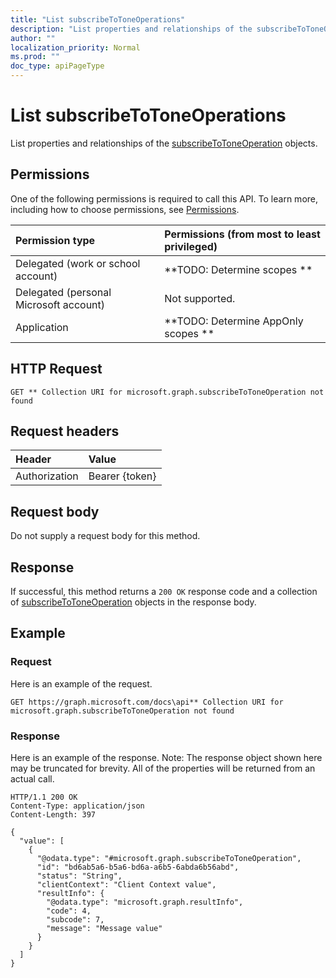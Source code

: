 ```yaml
---
title: "List subscribeToToneOperations"
description: "List properties and relationships of the subscribeToToneOperation objects."
author: ""
localization_priority: Normal
ms.prod: ""
doc_type: apiPageType
---
```


# List subscribeToToneOperations

List properties and relationships of the [subscribeToToneOperation](../resources/subscribetotoneoperation.md) objects.

## Permissions
One of the following permissions is required to call this API. To learn more, including how to choose permissions, see [Permissions](/concepts/permissions-reference.md).

|Permission type|Permissions (from most to least privileged)|
|:---|:---|
|Delegated (work or school account)|**TODO: Determine scopes **|
|Delegated (personal Microsoft account)|Not supported.|
|Application|**TODO: Determine AppOnly scopes **|

## HTTP Request
<!-- {
  "blockType": "ignored"
}
-->
``` http
GET ** Collection URI for microsoft.graph.subscribeToToneOperation not found
```

## Request headers
|Header|Value|
|:---|:---|
|Authorization|Bearer {token}|

## Request body
Do not supply a request body for this method.

## Response
If successful, this method returns a `200 OK` response code and a collection of [subscribeToToneOperation](../resources/subscribetotoneoperation.md) objects in the response body.

## Example

### Request
Here is an example of the request.
<!-- {
  "blockType": "request",
  "name": "get_subscribetotoneoperation"
}
-->
``` http
GET https://graph.microsoft.com/docs\api** Collection URI for microsoft.graph.subscribeToToneOperation not found
```

### Response
Here is an example of the response. Note: The response object shown here may be truncated for brevity. All of the properties will be returned from an actual call.
<!-- {
  "blockType": "response",
  "truncated": true,
  "@odata.type": "collection(microsoft.graph.subscribetotoneoperation)"
}
-->
``` http
HTTP/1.1 200 OK
Content-Type: application/json
Content-Length: 397

{
  "value": [
    {
      "@odata.type": "#microsoft.graph.subscribeToToneOperation",
      "id": "bd6ab5a6-b5a6-bd6a-a6b5-6abda6b56abd",
      "status": "String",
      "clientContext": "Client Context value",
      "resultInfo": {
        "@odata.type": "microsoft.graph.resultInfo",
        "code": 4,
        "subcode": 7,
        "message": "Message value"
      }
    }
  ]
}
```

